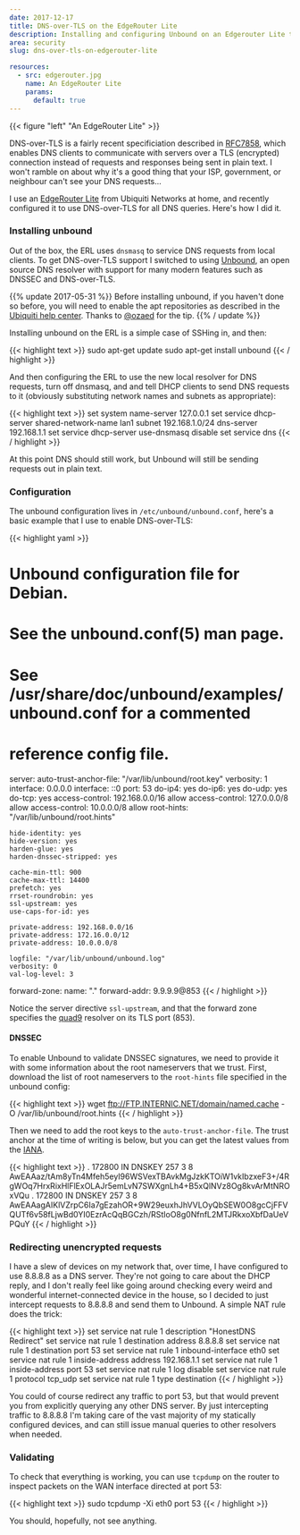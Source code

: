 ```yaml
---
date: 2017-12-17
title: DNS-over-TLS on the EdgeRouter Lite
description: Installing and configuring Unbound on an Edgerouter Lite to enable encrypoted DNS requests.
area: security
slug: dns-over-tls-on-edgerouter-lite

resources:
  - src: edgerouter.jpg
    name: An EdgeRouter Lite
    params:
      default: true
---
```


{{< figure "left" "An EdgeRouter Lite" >}}

DNS-over-TLS is a fairly recent specificiation described in
[RFC7858](https://tools.ietf.org/html/rfc7858), which enables DNS clients to
communicate with servers over a TLS (encrypted) connection instead of requests
and responses being sent in plain text. I won't ramble on about why it's a good
thing that your ISP, government, or neighbour can't see your DNS requests...

I use an [EdgeRouter Lite](https://www.ubnt.com/edgemax/edgerouter-lite/) from
Ubiquiti Networks at home, and recently configured it to use DNS-over-TLS for
all DNS queries. Here's how I did it.

<!--more-->

### Installing unbound

Out of the box, the ERL uses `dnsmasq` to service DNS requests from local
clients. To get DNS-over-TLS support I switched to using
[Unbound](https://unbound.net/), an open source DNS resolver with support
for many modern features such as DNSSEC and DNS-over-TLS.

{{% update 2017-05-31 %}}
Before installing unbound, if you haven't done so before, you will need to enable the apt
repositories as described in the [Ubiquiti help center](https://help.ubnt.com/hc/en-us/articles/205202560-EdgeRouter-Add-other-Debian-packages-to-EdgeOS).
Thanks to [@ozaed](https://twitter.com/ozaed/status/960615650489233408) for the tip.
{{% / update %}}

Installing unbound on the ERL is a simple case of SSHing in, and then:

{{< highlight text >}}
sudo apt-get update
sudo apt-get install unbound
{{< / highlight >}}

And then configuring the ERL to use the new local resolver for DNS requests,
turn off dnsmasq, and and tell DHCP clients to send DNS requests to it
(obviously substituting network names and subnets as appropriate):

{{< highlight text >}}
set system name-server 127.0.0.1
set service dhcp-server shared-network-name lan1 subnet 192.168.1.0/24 dns-server 192.168.1.1
set service dhcp-server use-dnsmasq disable
set service dns
{{< / highlight >}}

At this point DNS should still work, but Unbound will still be sending requests
out in plain text.

### Configuration

The unbound configuration lives in `/etc/unbound/unbound.conf`, here's a basic
example that I use to enable DNS-over-TLS:

{{< highlight yaml >}}
# Unbound configuration file for Debian.
#
# See the unbound.conf(5) man page.
#
# See /usr/share/doc/unbound/examples/unbound.conf for a commented
# reference config file.

server:
    auto-trust-anchor-file: "/var/lib/unbound/root.key"
    verbosity: 1
    interface: 0.0.0.0
    interface: ::0
    port: 53
    do-ip4: yes
    do-ip6: yes
    do-udp: yes
    do-tcp: yes
    access-control: 192.168.0.0/16 allow
    access-control: 127.0.0.0/8 allow
    access-control: 10.0.0.0/8 allow
    root-hints: "/var/lib/unbound/root.hints"

    hide-identity: yes
    hide-version: yes
    harden-glue: yes
    harden-dnssec-stripped: yes

    cache-min-ttl: 900
    cache-max-ttl: 14400
    prefetch: yes
    rrset-roundrobin: yes
    ssl-upstream: yes
    use-caps-for-id: yes

    private-address: 192.168.0.0/16
    private-address: 172.16.0.0/12
    private-address: 10.0.0.0/8

    logfile: "/var/lib/unbound/unbound.log"
    verbosity: 0
    val-log-level: 3

forward-zone:
    name: "."
    forward-addr: 9.9.9.9@853
{{< / highlight >}}

Notice the server directive `ssl-upstream`, and that the forward zone specifies
the [quad9](https://www.quad9.net/) resolver on its TLS port (853).

#### DNSSEC

To enable Unbound to validate DNSSEC signatures, we need to provide it with
some information about the root nameservers that we trust. First, download the
list of root nameservers to the `root-hints` file specified in the unbound
config:

{{< highlight text >}}
wget ftp://FTP.INTERNIC.NET/domain/named.cache -O /var/lib/unbound/root.hints
{{< / highlight >}}

Then we need to add the root keys to the `auto-trust-anchor-file`. The trust
anchor at the time of writing is below, but you can get the latest values from
the [IANA](https://data.iana.org/root-anchors/).

{{< highlight text >}}
.       172800  IN      DNSKEY  257 3 8 AwEAAaz/tAm8yTn4Mfeh5eyI96WSVexTBAvkMgJzkKTOiW1vkIbzxeF3+/4RgWOq7HrxRixHlFlExOLAJr5emLvN7SWXgnLh4+B5xQlNVz8Og8kvArMtNROxVQu
.       172800  IN      DNSKEY  257 3 8 AwEAAagAIKlVZrpC6Ia7gEzahOR+9W29euxhJhVVLOyQbSEW0O8gcCjFFVQUTf6v58fLjwBd0YI0EzrAcQqBGCzh/RStIoO8g0NfnfL2MTJRkxoXbfDaUeVPQuY
{{< / highlight >}}

### Redirecting unencrypted requests

I have a slew of devices on my network that, over time, I have configured to
use 8.8.8.8 as a DNS server. They're not going to care about the DHCP reply,
and I don't really feel like going around checking every weird and wonderful
internet-connected device in the house, so I decided to just intercept requests
to 8.8.8.8 and send them to Unbound. A simple NAT rule does the trick:

{{< highlight text >}}
set service nat rule 1 description "HonestDNS Redirect"
set service nat rule 1 destination address 8.8.8.8
set service nat rule 1 destination port 53
set service nat rule 1 inbound-interface eth0
set service nat rule 1 inside-address address 192.168.1.1
set service nat rule 1 inside-address port 53
set service nat rule 1 log disable
set service nat rule 1 protocol tcp_udp
set service nat rule 1 type destination
{{< / highlight >}}

You could of course redirect any traffic to port 53, but that would prevent you
from explicitly querying any other DNS server. By just intercepting traffic to
8.8.8.8 I'm taking care of the vast majority of my statically configured
devices, and can still issue manual queries to other resolvers when needed.

### Validating

To check that everything is working, you can use `tcpdump` on the router to
inspect packets on the WAN interface directed at port 53:

{{< highlight text >}}
sudo tcpdump -Xi eth0 port 53
{{< / highlight >}}

You should, hopefully, not see anything.
